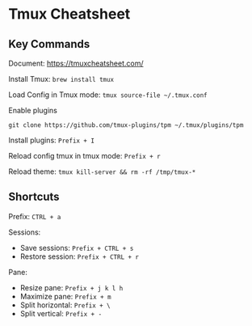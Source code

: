 # Tmux Cheatsheet

## Key Commands

Document: https://tmuxcheatsheet.com/

Install Tmux: `brew install tmux`

Load Config in Tmux mode: `tmux source-file ~/.tmux.conf`

Enable plugins

```
git clone https://github.com/tmux-plugins/tpm ~/.tmux/plugins/tpm
```

Install plugins: `Prefix + I`

Reload config tmux in tmux mode: `Prefix + r`

Reload theme: `tmux kill-server && rm -rf /tmp/tmux-*`

## Shortcuts

Prefix: `CTRL + a`

Sessions:

- Save sessions: `Prefix + CTRL + s`
- Restore session: `Prefix + CTRL + r`

Pane:

- Resize pane: `Prefix + j k l h`
- Maximize pane: `Prefix + m`
- Split horizontal: `Prefix + \`
- Split vertical: `Prefix + -`
